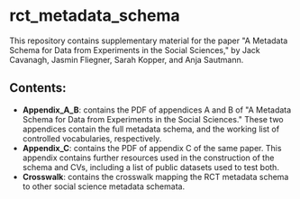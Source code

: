 # rct_metadata_schema

This repository contains supplementary material for the paper "A Metadata Schema for Data from Experiments in the Social Sciences," by Jack Cavanagh, Jasmin Fliegner, Sarah Kopper, and Anja Sautmann.

## Contents:

- **Appendix_A_B**: contains the PDF of appendices A and B of "A Metadata Schema for Data from Experiments in the Social Sciences." These two appendices contain the full metadata schema, and the working list of controlled vocabularies, respectively.
- **Appendix_C**: contains the PDF of appendix C of the same paper. This appendix contains further resources used in the construction of the schema and CVs, including a list of public datasets used to test both. 
- **Crosswalk**: contains the crosswalk mapping the RCT metadata schema to other social science metadata schemata.
